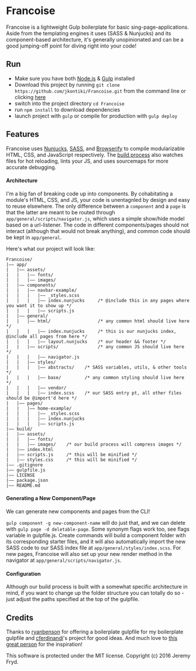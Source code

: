 # Francoise

Francoise is a lightweight Gulp boilerplate for basic sing-page-applications. Aside from the templating engines it uses (SASS & Nunjucks) and its component-based architecture, it's generally unopinionated and can be a good jumping-off point for diving right into your code!


## Run

* Make sure you have both [Node.js](http://nodejs.org) & [Gulp](http://gulpjs.com) installed
* Download this project by running `git clone https://github.com/jkontiki/Francoise.git` from the command line or clicking [here](https://github.com/jkontiki/Francoise/master.zip)
* switch into the project directory `cd Francoise`
* run `npm install` to download dependencies
* launch project with `gulp` or compile for production with `gulp deploy`


## Features

Francoise uses [Nunjucks](https://github.com/mozilla/nunjucks), [SASS](http://sass-lang.com/), and [Browserify](http://browserify.org/) to compile modularizable HTML, CSS, and JavaScript respectively. The [build process](https://github.com/JKonTiki/Francoise/blob/master/gulpfile.js) also watches files for hot reloading, lints your JS, and uses sourcemaps for more accurate debugging.

#### Architecture

I'm a big fan of breaking code up into components. By cohabitating a module's HTML, CSS, and JS, your code is unentagnled by design and easy to reuse elsewhere. The only difference between a `component` and a `page` is that the latter are meant to be routed through `app/general/scripts/navigator.js`, which uses a simple show/hide model based on a url-listener. The code in different components/pages should not interact (although that would not break anything), and common code should be kept in `app/general`.

Here's what our project will look like:

```
Francoise/
|—— app/
|   |—— assets/
|   |   |—— fonts/
|   |   |—— images/
|   |—— components/
|   |   |—— navbar-example/
|   |   |   |—— _styles.scss
|   |   |   |—— index.nunjucks     /* @include this in any pages where you want it to show up */
|   |   |   |—— scripts.js
|   |—— general/
|   |   |—— html/                  /* any common html should live here */
|   |   |   |—— index.nunjucks     /* this is our nunjucks index, @include all pages from here */
|   |   |   |—— layout.nunjucks    /* our header && footer */
|   |   |—— scripts/               /* any common JS should live here */
|   |   |   |—— navigator.js
|   |   |—— styles/
|   |   |   |—— abstracts/    /* SASS variables, utils, & other tools */
|   |   |   |—— base/         /* any common styling should live here */
|   |   |   |—— vendor/
|   |   |   |—— index.scss    /* our SASS entry pt, all other files should be @import'd here */
|   |—— pages/
|   |   |—— home-example/
|   |   |   |—— _styles.scss
|   |   |   |—— index.nunjucks
|   |   |   |—— scripts.js
|—— build/
|   |—— assets/
|   |   |—— fonts/
|   |   |—— images/    /* our build process will compress images */
|   |—— index.html
|   |—— scripts.js     /* this will be minified */
|   |—— styles.css     /* this will be minified */
|—— .gitignore
|—— gulpfile.js
|—— LICENSE
|—— package.json
|—— README.md
```

#### Generating a New Component/Page

We can generate new components and pages from the CLI!

`gulp component -g new-component-name` will do just that, and we can delete with `gulp page -d deletable-page`. Some synonym flags work too, see flags variable in gulpfile.js. Create commands will build a component folder with its corresponding starter files, and it will also automatically import the new SASS code to our SASS index file  at `app/general/styles/index.scss`. For new pages, Francoise will also set up your new render method in the navigator at `app/general/scripts/navigator.js`.

#### Configuration

Although our build process is built with a somewhat specific architecture in mind, if you want to change up the folder structure you can totally do so - just adjust the paths specified at the top of the gulpfile.


## Credits

Thanks to [ryanbenson](https://github.com/ryanbenson/Harvest) for offering a boilerplate gulpfile for my boilerplate gulpfile and [cferdinandi](https://github.com/cferdinandi/gulp-boilerplate)'s project for good ideas. And much love to [this great person](https://www.youtube.com/watch?v=0M4LLlPA68o) for the inspiration!

This software is protected under the MIT license. Copyright (c) 2016 Jeremy Fryd.
